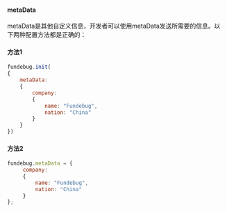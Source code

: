 #### metaData

metaData是其他自定义信息，开发者可以使用metaData发送所需要的信息。以下两种配置方法都是正确的：

#### 方法1

```js
fundebug.init(
{
    metaData:
    {
        company:
        {
            name: "Fundebug",
            nation: "China"
        }
    }
})
```

#### 方法2

```js
fundebug.metaData = {
     company:
     {
         name: "Fundebug",
         nation: "China"
     }
};
```
